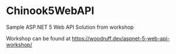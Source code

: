 # Chinook5WebAPI
Sample ASP.NET 5 Web API Solution from workshop

Workshop can be found at https://woodruff.dev/aspnet-5-web-api-workshop/
